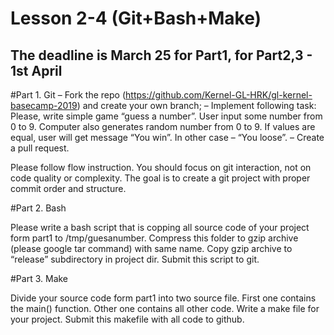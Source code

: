 # Lesson 2-4 (Git+Bash+Make)

## The deadline is March 25 for Part1, for Part2,3 - 1st April

#Part 1. Git
– Fork the repo (https://github.com/Kernel-GL-HRK/gl-kernel-basecamp-2019) and create your own branch;
– Implement following task:
Please, write simple game “guess a number”. User input some number from 0 to 9. Computer also generates random number from 0 to 9. If values are equal, user will get message “You win”. In other case – “You loose”.
– Create a pull request. 

Please follow flow instruction. You should focus on git interaction, not on code quality or complexity.
The goal is to create a git project with proper commit order and structure.

#Part 2. Bash

Please write a bash script that is copping all source code of your project form part1 to /tmp/guesanumber. Compress this folder to gzip archive (please google tar command) with same name. Copy gzip archive to “release” subdirectory in project dir.
Submit this script to git.

#Part 3. Make

Divide your source code form part1 into two source file. First one contains the main() function. Other one contains all other code. Write a make file for your project. 
Submit this makefile with all code to github.

